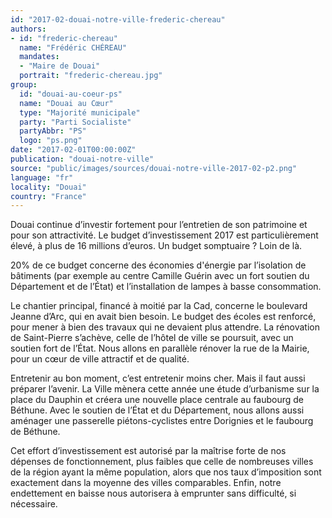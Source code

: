 ```yaml
---
id: "2017-02-douai-notre-ville-frederic-chereau"
authors:
- id: "frederic-chereau"
  name: "Frédéric CHÉREAU"
  mandates: 
  - "Maire de Douai"
  portrait: "frederic-chereau.jpg"
group:
  id: "douai-au-coeur-ps"
  name: "Douai au Cœur"
  type: "Majorité municipale"
  party: "Parti Socialiste"
  partyAbbr: "PS"
  logo: "ps.png"
date: "2017-02-01T00:00:00Z"
publication: "douai-notre-ville"
source: "public/images/sources/douai-notre-ville-2017-02-p2.png"
language: "fr"
locality: "Douai"
country: "France"
---
```


Douai continue d’investir fortement pour l’entretien de son patrimoine et pour son attractivité. Le budget d’investissement 2017 est particulièrement élevé, à plus de 16 millions d’euros. Un budget somptuaire ? Loin de là.

20% de ce budget concerne des économies d'énergie par l’isolation de bâtiments (par exemple au centre Camille Guérin avec un fort soutien du Département et de l’État) et l’installation de lampes à basse consommation.

Le chantier principal, financé à moitié par la Cad, concerne le boulevard Jeanne d’Arc, qui en avait bien besoin. Le budget des écoles est renforcé, pour mener à bien des travaux qui ne devaient plus attendre. La rénovation de Saint-Pierre s’achève, celle de l’hôtel de ville se poursuit, avec un soutien fort de l’État. Nous allons en parallèle rénover la rue de la Mairie, pour un cœur de ville attractif et de qualité.

Entretenir au bon moment, c’est entretenir moins cher. Mais il faut aussi préparer l’avenir. La Ville mènera cette année une étude d’urbanisme sur la place du Dauphin et créera une nouvelle place centrale au faubourg de Béthune. Avec le soutien de l’État et du Département, nous allons aussi aménager une passerelle piétons-cyclistes entre Dorignies et le faubourg de Béthune.

Cet effort d’investissement est autorisé par la maîtrise forte de nos dépenses de fonctionnement, plus faibles que celle de nombreuses villes de la région ayant la même population, alors que nos taux d’imposition sont exactement dans la moyenne des villes comparables. Enfin, notre endettement en baisse nous autorisera à emprunter sans difficulté, si nécessaire.
